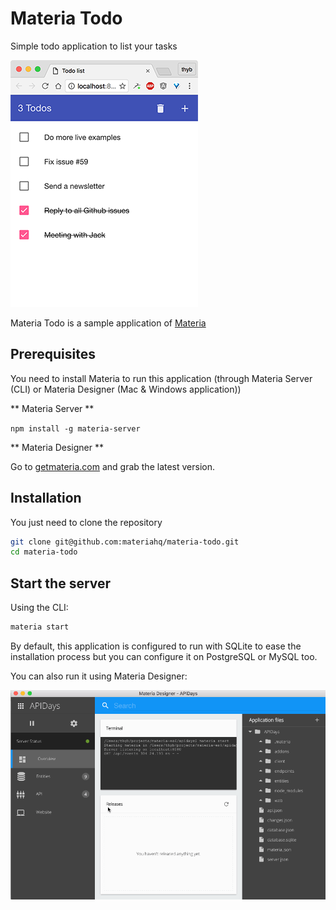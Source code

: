 # Materia Todo

Simple todo application to list your tasks

![Screenshot](https://raw.githubusercontent.com/materiahq/materia-todo/master/screenshot.png)

Materia Todo is a sample application of [Materia](getmateria.com)

Prerequisites
------------

You need to install Materia to run this application (through Materia Server (CLI) or Materia Designer (Mac & Windows application))

** Materia Server **

`npm install -g materia-server`

** Materia Designer **

Go to [getmateria.com](https://getmateria.com) and grab the latest version.


Installation
------------

You just need to clone the repository

```sh
git clone git@github.com:materiahq/materia-todo.git
cd materia-todo
```

Start the server
----------------

Using the CLI:

```sh
materia start
```

By default, this application is configured to run with SQLite to ease the installation process but you can configure it on PostgreSQL or MySQL too.

You can also run it using Materia Designer:

![Installation](https://raw.githubusercontent.com/materiahq/materia-todo/master/todo-install.gif)
